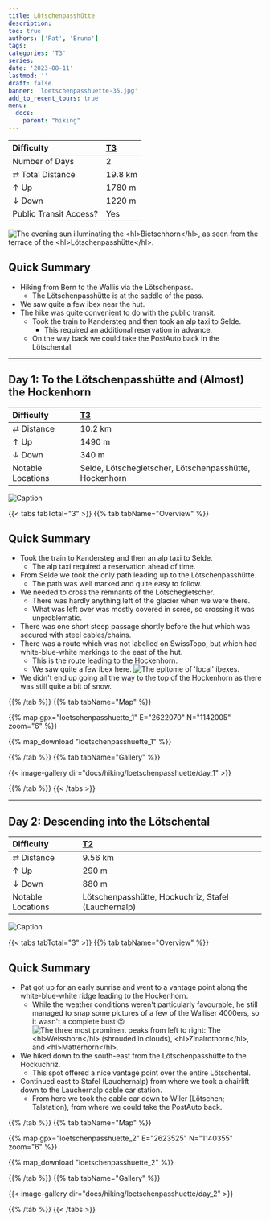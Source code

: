 ```yaml
---
title: Lötschenpasshütte
description: 
toc: true
authors: ['Pat', 'Bruno']
tags:
categories: 'T3'
series:
date: '2023-08-11'
lastmod: ''
draft: false
banner: 'loetschenpasshuette-35.jpg'
add_to_recent_tours: true
menu:
  docs:
    parent: "hiking"
---
```

<link href="../../../style.css" rel="stylesheet"></link>

| Difficulty | [T3](../overview/#wanderskala) |
| :--- | :--- |
| Number of Days | 2 |
| &#8644; Total Distance | 19.8 km |
| &#8593; Up | 1780 m |
| &#8595; Down | 1220 m |
| Public Transit Access? | Yes |

![](loetschenpasshuette-35.jpg "The evening sun illuminating the <hl>Bietschhorn</hl>, as seen from the terrace of the <hl>Lötschenpasshütte</hl>.")

## Quick Summary

- Hiking from Bern to the Wallis via the <hl>Lötschenpass</hl>.
  - The <hl>Lötschenpasshütte</hl> is at the saddle of the pass.
- We saw quite a few <hl>ibex</hl> near the hut.
- The hike was quite convenient to do with the public transit.
  - Took the train to <hl>Kandersteg</hl> and then took an <hl>alp taxi</hl> to
    <hl>Selde</hl>.
    - This required an additional reservation in advance.
  - On the way back we could take the <hl>PostAuto</hl> back in the Lötschental.

---

## Day 1: To the Lötschenpasshütte and (Almost) the Hockenhorn

| Difficulty | [T3](../overview/#wanderskala) |
| :--- | :--- |
| &#8644; Distance | 10.2 km |
| &#8593; Up | 1490 m |
| &#8595; Down | 340 m |
| Notable Locations | Selde, Lötschegletscher, Lötschenpasshütte, Hockenhorn |

![](loetschenpasshuette-12.jpg "Caption")

{{< tabs tabTotal="3" >}}
{{% tab tabName="Overview" %}}

## Quick Summary

- Took the train to <hl>Kandersteg</hl> and then an <hl>alp taxi</hl> to
  <hl>Selde</hl>.
  - The alp taxi required a <hl>reservation ahead of time</hl>.
- From <hl>Selde</hl> we took the only path leading up to the
  <hl>Lötschenpasshütte</hl>.
  - The path was well marked and quite easy to follow.
- We needed to cross the remnants of the <hl>Lötschegletscher</hl>.
  - There was hardly anything left of the glacier when we were there.
  - What was left over was mostly covered in scree, so crossing it was
    unproblematic.
- There was one short steep passage shortly before the hut which was secured
  with <hl>steel cables/chains</hl>.
- There was a route which was not labelled on SwissTopo, but which had
  <hl>white-blue-white</hl> markings to the east of the hut.
  - This is the route leading to the <hl>Hockenhorn</hl>.
  - We saw quite a few <hl>ibex</hl> here.
  ![](loetschenpasshuette-25.jpg "The epitome of 'local' ibexes.")
- We didn't end up going all the way to the top of the <hl>Hockenhorn</hl> as
  there was still quite a bit of snow.

{{% /tab %}}
{{% tab tabName="Map" %}}

{{% map gpx="loetschenpasshuette_1" E="2622070" N="1142005" zoom="6" %}}

{{% map_download "loetschenpasshuette_1" %}}

{{% /tab %}}
{{% tab tabName="Gallery" %}}

{{< image-gallery dir="docs/hiking/loetschenpasshuette/day_1" >}}

{{% /tab %}}
{{< /tabs >}}

---

## Day 2: Descending into the Lötschental

| Difficulty | [T2](../overview/#wanderskala) |
| :--- | :--- |
| &#8644; Distance | 9.56 km |
| &#8593; Up | 290 m |
| &#8595; Down | 880 m |
| Notable Locations | Lötschenpasshütte, Hockuchriz, Stafel (Lauchernalp) |

![](loetschenpasshuette-47.jpg "Caption")

{{< tabs tabTotal="3" >}}
{{% tab tabName="Overview" %}}

## Quick Summary

- Pat got up for an early <hl>sunrise</hl> and went to a vantage point along
  the white-blue-white ridge leading to the <hl>Hockenhorn</hl>.
  - While the weather conditions weren't particularly favourable, he still
    managed to snap some pictures of a few of the Walliser 4000ers, so it
    wasn't a complete bust :wink:
    ![](loetschenpasshuette-37.jpg "The three most prominent peaks from left to right: The <hl>Weisshorn</hl> (shrouded in clouds), <hl>Zinalrothorn</hl>, and <hl>Matterhorn</hl>.")
- We hiked down to the south-east from the <hl>Lötschenpasshütte</hl> to the
  <hl>Hockuchriz</hl>.
  - This spot offered a nice vantage point over the entire <hl>Lötschental</hl>.
- Continued east to <hl>Stafel (Lauchernalp)</hl> from where we took a chairlift
  down to the <hl>Lauchernalp</hl> cable car station.
  - From here we took the cable car down to <hl>Wiler (Lötschen;
    Talstation)</hl>, from where we could take the PostAuto back.

{{% /tab %}}
{{% tab tabName="Map" %}}

{{% map gpx="loetschenpasshuette_2" E="2623525" N="1140355" zoom="6" %}}

{{% map_download "loetschenpasshuette_2" %}}

{{% /tab %}}
{{% tab tabName="Gallery" %}}

{{< image-gallery dir="docs/hiking/loetschenpasshuette/day_2" >}}

{{% /tab %}}
{{< /tabs >}}